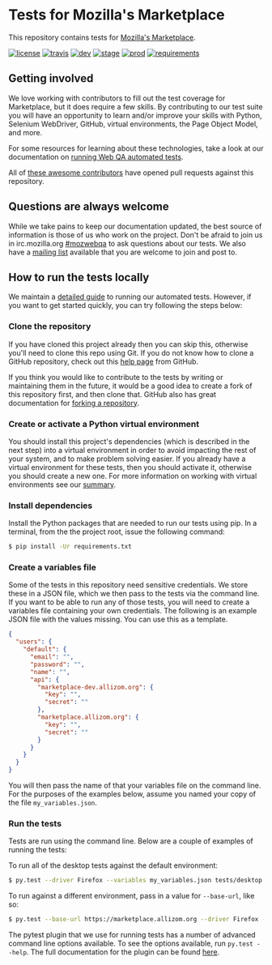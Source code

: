 # Tests for Mozilla's Marketplace
This repository contains tests for [Mozilla's Marketplace](https://marketplace.firefox.com/).

[![license](https://img.shields.io/badge/license-MPL%202.0-blue.svg)](https://github.com/mozilla/marketplace-tests/blob/master/LICENSE)
[![travis](https://img.shields.io/travis/mozilla/marketplace-tests.svg?label=travis)](http://travis-ci.org/mozilla/marketplace-tests/)
[![dev](https://img.shields.io/jenkins/s/https/webqa-ci.mozilla.com/marketplace.dev.svg?label=dev)](https://webqa-ci.mozilla.com/job/marketplace.dev/)
[![stage](https://img.shields.io/jenkins/s/https/webqa-ci.mozilla.com/marketplace.stage.saucelabs.svg?label=stage)](https://webqa-ci.mozilla.com/job/marketplace.stage.saucelabs/)
[![prod](https://img.shields.io/jenkins/s/https/webqa-ci.mozilla.com/marketplace.prod.svg?label=prod)](https://webqa-ci.mozilla.com/job/marketplace.prod/)
[![requirements](https://img.shields.io/requires/github/mozilla/marketplace-tests.svg)](https://requires.io/github/mozilla/marketplace-tests/requirements/?branch=master)

## Getting involved
We love working with contributors to fill out the test coverage for Marketplace,
but it does require a few skills. By contributing to our test suite you will
have an opportunity to learn and/or improve your skills with Python, Selenium
WebDriver, GitHub, virtual environments, the Page Object Model, and more.

For some resources for learning about these technologies, take a look at our
documentation on [running Web QA automated tests][running-tests].

All of [these awesome contributors][contributors] have opened pull requests against this
repository.

## Questions are always welcome
While we take pains to keep our documentation updated, the best source of
information is those of us who work on the project. Don't be afraid to join us
in irc.mozilla.org [#mozwebqa][irc] to ask questions about our tests. We also
have a [mailing list][list] available that you are welcome to join and post to.

## How to run the tests locally
We maintain a [detailed guide][running-tests] to running our automated tests.
However, if you want to get started quickly, you can try following the steps
below:

### Clone the repository
If you have cloned this project already then you can skip this, otherwise you'll
need to clone this repo using Git. If you do not know how to clone a GitHub
repository, check out this [help page][git-clone] from GitHub.

If you think you would like to contribute to the tests by writing or maintaining
them in the future, it would be a good idea to create a fork of this repository
first, and then clone that. GitHub also has great documentation for
[forking a repository][git-fork].

### Create or activate a Python virtual environment
You should install this project's dependencies (which is described in the next
step) into a virtual environment in order to avoid impacting the rest of your
system, and to make problem solving easier. If you already have a virtual
environment for these tests, then you should activate it, otherwise you should
create a new one. For more information on working with virtual environments see
our [summary][virtualenv].

### Install dependencies
Install the Python packages that are needed to run our tests using pip. In a
terminal, from the the project root, issue the following command:

```bash
$ pip install -Ur requirements.txt
```

### Create a variables file
Some of the tests in this repository need sensitive credentials. We store these
in a JSON file, which we then pass to the tests via the command line. If you
want to be able to run any of those tests, you will need to create a variables
file containing your own credentials. The following is an example JSON file with
the values missing. You can use this as a template.

```json
{
  "users": {
    "default": {
      "email": "",
      "password": "",
      "name": "",
      "api": {
        "marketplace-dev.allizom.org": {
          "key": "",
          "secret": ""
        },
        "marketplace.allizom.org": {
          "key": "",
          "secret": ""
        }
      }
    }
  }
}
```

You will then pass the name of that your variables file on the command line.
For the purposes of the examples below, assume you named your copy of the file
`my_variables.json`.

### Run the tests
Tests are run using the command line. Below are a couple of examples of running
the tests:

To run all of the desktop tests against the default environment:

```bash
$ py.test --driver Firefox --variables my_variables.json tests/desktop
```

To run against a different environment, pass in a value for `--base-url`, like so:

```bash
$ py.test --base-url https://marketplace.allizom.org --driver Firefox --variables my_variables.json tests/desktop
```

The pytest plugin that we use for running tests has a number of advanced
command line options available. To see the options available, run
`py.test --help`. The full documentation for the plugin can be found
[here][pytest-selenium].

[contributors]: https://github.com/mozilla/Addon-Tests/contributors
[git-clone]: https://help.github.com/articles/cloning-a-repository/
[git-fork]: https://help.github.com/articles/fork-a-repo/
[irc]: http://widget01.mibbit.com/?settings=1b10107157e79b08f2bf99a11f521973&server=irc.mozilla.org&channel=%23mozwebqa
[list]: https://mail.mozilla.org/listinfo/mozwebqa
[pytest-selenium]: http://pytest-selenium.readthedocs.org
[running-tests]: https://developer.mozilla.org/en-US/docs/Mozilla/QA/Running_Web_QA_automated_tests
[virtualenv]: https://wiki.mozilla.org/QA/Execution/Web_Testing/Automation/Virtual_Environments
